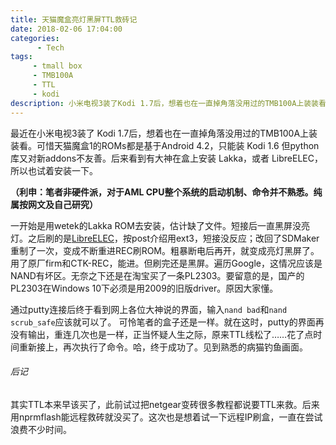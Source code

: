 ```yaml
---
title: 天猫魔盒亮灯黑屏TTL救砖记
date: 2018-02-06 17:04:00
categories:
      - Tech
tags:
     - tmall box
     - TMB100A
     - TTL
     - kodi
description: 小米电视3装了Kodi 1.7后，想着也在一直掉角落没用过的TMB100A上装装看。
---
```


最近在小米电视3装了 Kodi 1.7后，想着也在一直掉角落没用过的TMB100A上装装看。可惜天猫魔盒1的ROMs都是基于Android 4.2，只能装 Kodi 1.6 但python库又对新addons不友善。后来看到有大神在盒上安装 Lakka，或者 LibreELEC，所以也试着安装一下。



**（利申：笔者非硬件派，对于AML CPU整个系统的启动机制、命令并不熟悉。纯属按网文及自己研究）**



一开始是用wetek的Lakka ROM去安装，估计缺了文件。短接后一直黑屏没亮灯。之后刷的是[LibreELEC](https://forum.libreelec.tv/thread/4858-8-0-2-libreelec-8-0-builds-for-mx2-g18/)，按post介绍用ext3，短接没反应；改回了SDMaker重制了一次，变成不断重进REC刷ROM。粗暴断电后再开，就变成亮灯黑屏了。用了原厂firm和CTK-REC，能进。但刷完还是黑屏。遍历Google，这情况应该是NAND有坏区。无奈之下还是在淘宝买了一条PL2303。要留意的是，国产的PL2303在Windows 10下必须是用2009的旧版driver。原因大家懂。 

通过putty连接后终于看到网上各位大神说的界面，输入`nand bad`和`nand scrub_safe`应该就可以了。 可怜笔者的盒子还是一样。就在这时，putty的界面再没有输出，重连几次也是一样，正当怀疑人生之际，原来TTL线松了……花了点时间重新接上，再次执行了命令。哈，终于成功了。见到熟悉的病猫钓鱼画面。



###### 后记

其实TTL本来早该买了，此前试过把netgear变砖很多教程都说要TTL来救。后来用nprmflash能远程救砖就没买了。这次也是想着试一下远程IP刷盒，一直在尝试浪费不少时间。



